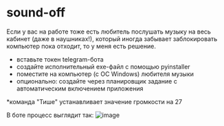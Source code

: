 # sound-off

Если у вас на работе тоже есть любитель послушать музыку на весь кабинет (даже в наушниках!), который иногда забывает заблокировать компьютер пока отходит, то у меня есть решение.

- вставьте токен telegram-бота
- создайте исполнительный exe-файл с помощью pyinstaller
- поместите на компьютер (с OC Windows) любителя музыки
- опционально: создайте через планировщик задание с автоматическим включением приложения

*команда "Тише" устанавливает значение громкости на 27

В боте процесс выглядит так:
![image](https://user-images.githubusercontent.com/23462215/119099875-cd454e80-ba30-11eb-879f-c424fdf1e036.png)
